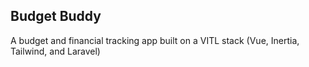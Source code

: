 ## Budget Buddy

A budget and financial tracking app built on a VITL stack (Vue, Inertia, Tailwind, and Laravel)

